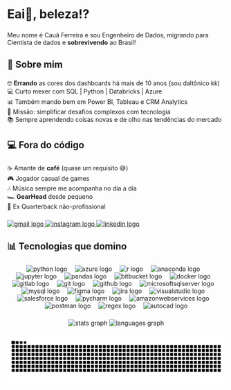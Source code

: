 <h1 align="left">Eai👋, beleza!?</h1>

###

<p align="left">Meu nome é Cauã Ferreira e sou Engenheiro de Dados, migrando para Cientista de dados e <b>sobrevivendo</b> ao Brasil!
</p>

###

<h2 align="left">🚀 Sobre mim</h2>

###

<p align="left">🤓 <b>Errando</b> as cores dos dashboards há mais de 10 anos (sou daltônico kk) <br>💻 Curto mexer com SQL | Python | Databricks | Azure<br>📊 Também mando bem em Power BI, Tableau e CRM Analytics<br>🎯 Missão: simplificar desafios complexos com tecnologia<br>📚 Sempre aprendendo coisas novas e de olho nas tendências do mercado</p>

###

<h2 align="left">💻 Fora do código</h2>

###

<p align="left">☕ Amante de <b>café</b> (quase um requisito 😅)<br>🎮 Jogador casual de games<br>🎶 Música sempre me acompanha no dia a dia<br>🏎️ <b>GearHead</b> desde pequeno<br>🏈 Ex Quarterback não-profissional</p>

###

<div align="left">
  <a href="mailto:caua.fer@gmail.com" target="_blank">
    <img src="https://img.shields.io/static/v1?message=Fala%20comigo&logo=gmail&label=&color=D14836&logoColor=white&labelColor=&style=for-the-badge" height="30" alt="gmail logo"  />
  </a>
  <a href="https://www.instagram.com/caua_ferreiraa/" target="_blank">
    <img src="https://img.shields.io/static/v1?message=Me%20Segue%20ai&logo=instagram&label=&color=E4405F&logoColor=white&labelColor=&style=for-the-badge" height="30" alt="instagram logo"  />
  </a>
  <a href="https://www.linkedin.com/in/cauaferreira/" target="_blank">
    <img src="https://img.shields.io/static/v1?message=Eu%20trabalho,%20viu?!&logo=linkedin&label=&color=0077B5&logoColor=white&labelColor=&style=for-the-badge" height="30" alt="linkedin logo"  />
  </a>
</div>

###

<h2 align="left">📊 Tecnologias que domino</h2>

###

<div align="center">
  <img src="https://cdn.jsdelivr.net/gh/devicons/devicon/icons/python/python-original.svg" height="40" alt="python logo"  />
  <img width="10" />
  <img src="https://cdn.jsdelivr.net/gh/devicons/devicon/icons/azure/azure-original.svg" height="40" alt="azure logo"  />
  <img width="10" />
  <img src="https://cdn.jsdelivr.net/gh/devicons/devicon/icons/r/r-original.svg" height="40" alt="r logo"  />
  <img width="10" />
  <img src="https://cdn.jsdelivr.net/gh/devicons/devicon/icons/anaconda/anaconda-original.svg" height="40" alt="anaconda logo"  />
  <img width="10" />
  <img src="https://cdn.jsdelivr.net/gh/devicons/devicon/icons/jupyter/jupyter-original.svg" height="40" alt="jupyter logo"  />
  <img width="10" />
  <img src="https://cdn.jsdelivr.net/gh/devicons/devicon/icons/pandas/pandas-original.svg" height="40" alt="pandas logo"  />
  <img width="10" />
  <img src="https://cdn.jsdelivr.net/gh/devicons/devicon/icons/bitbucket/bitbucket-original.svg" height="40" alt="bitbucket logo"  />
  <img width="10" />
  <img src="https://cdn.jsdelivr.net/gh/devicons/devicon/icons/docker/docker-original.svg" height="40" alt="docker logo"  />
  <img width="10" />
  <img src="https://cdn.jsdelivr.net/gh/devicons/devicon/icons/gitlab/gitlab-original.svg" height="40" alt="gitlab logo"  />
  <img width="10" />
  <img src="https://cdn.jsdelivr.net/gh/devicons/devicon/icons/git/git-original.svg" height="40" alt="git logo"  />
  <img width="10" />
  <img src="https://cdn.jsdelivr.net/gh/devicons/devicon/icons/github/github-original.svg" height="40" alt="github logo"  />
  <img width="10" />
  <img src="https://cdn.jsdelivr.net/gh/devicons/devicon/icons/microsoftsqlserver/microsoftsqlserver-plain.svg" height="40" alt="microsoftsqlserver logo"  />
  <img width="10" />
  <img src="https://cdn.jsdelivr.net/gh/devicons/devicon/icons/mysql/mysql-original.svg" height="40" alt="mysql logo"  />
  <img width="10" />
  <img src="https://cdn.jsdelivr.net/gh/devicons/devicon/icons/figma/figma-original.svg" height="40" alt="figma logo"  />
  <img width="10" />
  <img src="https://cdn.jsdelivr.net/gh/devicons/devicon/icons/jira/jira-original.svg" height="40" alt="jira logo"  />
  <img width="10" />
  <img src="https://cdn.jsdelivr.net/gh/devicons/devicon/icons/visualstudio/visualstudio-plain.svg" height="40" alt="visualstudio logo"  />
  <img width="10" />
  <img src="https://cdn.jsdelivr.net/gh/devicons/devicon/icons/salesforce/salesforce-original.svg" height="40" alt="salesforce logo"  />
  <img width="10" />
  <img src="https://cdn.jsdelivr.net/gh/devicons/devicon/icons/pycharm/pycharm-original.svg" height="40" alt="pycharm logo"  />
  <img width="10" />
  <img src="https://cdn.jsdelivr.net/gh/devicons/devicon/icons/amazonwebservices/amazonwebservices-line-wordmark.svg" height="40" alt="amazonwebservices logo"  />
  <img width="10" />
  <img src="https://skillicons.dev/icons?i=postman" height="40" alt="postman logo"  />
  <img width="10" />
  <img src="https://skillicons.dev/icons?i=regex" height="40" alt="regex logo"  />
  <img width="10" />
  <img src="https://skillicons.dev/icons?i=autocad" height="40" alt="autocad logo"  />
</div>

###


###

<div align="center">
  <img src="https://github-readme-stats.vercel.app/api?username=caua-ferreira&hide_title=false&hide_rank=false&show_icons=true&include_all_commits=true&count_private=true&disable_animations=false&theme=dark&locale=pt-br&hide_border=true&custom_title=V%C3%AA%20meus%20n%C3%BAmeros%20ai:" height="200" alt="stats graph"  />
  <img src="https://github-readme-stats.vercel.app/api/top-langs?username=caua-ferreira&locale=pt-br&hide_title=false&layout=compact&card_width=320&langs_count=10&theme=dark&hide_border=true&custom_title=O%20que%20eu%20cOdeio%20mais:" height="220" alt="languages graph"  />
</div>

###
<div align="center">
  <img src="https://raw.githubusercontent.com/caua-ferreira/caua-ferreira/output/snake.svg" alt="Snake animation" />
</div>
